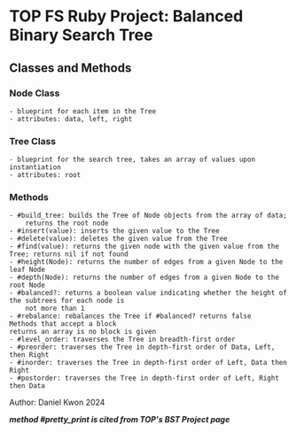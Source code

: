 # TOP FS Ruby Project: Balanced Binary Search Tree

## Classes and Methods

### Node Class
    - blueprint for each item in the Tree
    - attributes: data, left, right

### Tree Class
    - blueprint for the search tree, takes an array of values upon instantiation
    - attributes: root

### Methods
    - #build_tree: builds the Tree of Node objects from the array of data;
        returns the root node
    - #insert(value): inserts the given value to the Tree
    - #delete(value): deletes the given value from the Tree
    - #find(value): returns the given node with the given value from the Tree; returns nil if not found
    - #height(Node): returns the number of edges from a given Node to the leaf Node 
    - #depth(Node): returns the number of edges from a given Node to the root Node
    - #balanced?: returns a boolean value indicating whether the height of the subtrees for each node is
        not more than 1
    - #rebalance: rebalances the Tree if #balanced? returns false
    Methods that accept a block
    returns an array is no block is given
    - #level_order: traverses the Tree in breadth-first order
    - #preorder: traverses the Tree in depth-first order of Data, Left, then Right
    - #inorder: traverses the Tree in depth-first order of Left, Data then Right
    - #postorder: traverses the Tree in depth-first order of Left, Right then Data
    

Author: Daniel Kwon 2024

**_method #pretty_print is cited from TOP's BST Project page_**